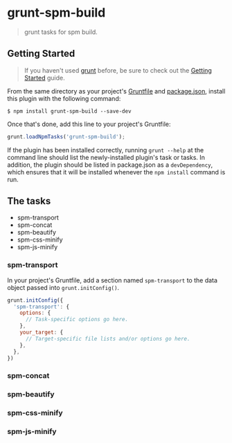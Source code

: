 # grunt-spm-build

> grunt tasks for spm build.


## Getting Started

> If you haven't used [grunt][] before, be sure to check out the [Getting Started][] guide.

From the same directory as your project's [Gruntfile][Getting Started] and [package.json][], install this plugin with the following command:

```
$ npm install grunt-spm-build --save-dev
```

Once that's done, add this line to your project's Gruntfile:

```js
grunt.loadNpmTasks('grunt-spm-build');
```

If the plugin has been installed correctly, running `grunt --help` at the command line should list the newly-installed plugin's task or tasks. In addition, the plugin should be listed in package.json as a `devDependency`, which ensures that it will be installed whenever the `npm install` command is run.

[grunt]: http://gruntjs.com/
[Getting Started]: https://github.com/gruntjs/grunt/blob/devel/docs/getting_started.md
[package.json]: https://npmjs.org/doc/json.html

## The tasks

- spm-transport
- spm-concat
- spm-beautify
- spm-css-minify
- spm-js-minify

### spm-transport

In your project's Gruntfile, add a section named `spm-transport` to the data object passed into `grunt.initConfig()`.

```js
grunt.initConfig({
  'spm-transport': {
    options: {
      // Task-specific options go here.
    },
    your_target: {
      // Target-specific file lists and/or options go here.
    },
  },
})
```

### spm-concat


### spm-beautify


### spm-css-minify


### spm-js-minify
